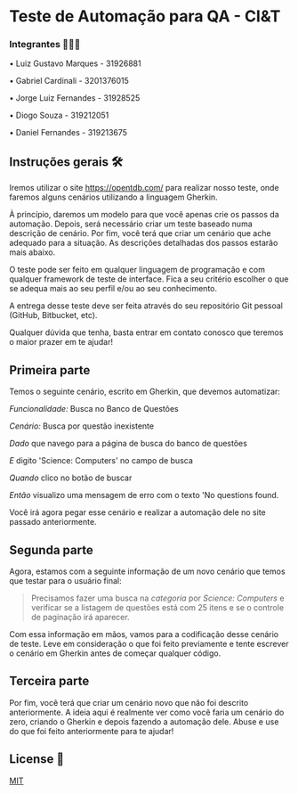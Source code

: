 # Teste de Automação para QA - CI&T

### Integrantes 🧑🏽‍💻

• Luiz Gustavo Marques - 31926881

• Gabriel Cardinali - 3201376015

• Jorge Luiz Fernandes - 31928525

• Diogo Souza - 319212051

• Daniel Fernandes - 319213675


## Instruções gerais 🛠️

Iremos utilizar o site https://opentdb.com/ para realizar nosso teste, onde faremos alguns cenários utilizando a linguagem Gherkin.

À princípio, daremos um modelo para que você apenas crie os passos da automação. Depois, será necessário criar um teste baseado numa descrição de cenário. Por fim, você terá que criar um cenário que ache adequado para a situação. As descrições detalhadas dos passos estarão mais abaixo.

O teste pode ser feito em qualquer linguagem de programação e com qualquer framework de teste de interface. Fica a seu critério escolher o que se adequa mais ao seu perfil e/ou ao seu conhecimento.

A entrega desse teste deve ser feita através do seu repositório Git pessoal (GitHub, Bitbucket, etc).

Qualquer dúvida que tenha, basta entrar em contato conosco que teremos o maior prazer em te ajudar!



## Primeira parte
Temos o seguinte cenário, escrito em Gherkin, que devemos automatizar:

*Funcionalidade:* Busca no Banco de Questões

*Cenário:* Busca por questão inexistente

*Dado* que navego para a página de busca do banco de questões

*E* digito 'Science: Computers' no campo de busca

*Quando* clico no botão de buscar

*Então* visualizo uma mensagem de erro com o texto 'No questions found.


Você irá agora pegar esse cenário e realizar a automação dele no site passado anteriormente.


## Segunda parte
Agora, estamos com a seguinte informação de um novo cenário que temos que testar para o usuário final:

>Precisamos fazer uma busca na *categoria* por *Science: Computers* e verificar se a listagem de questões está com 25 itens e se o controle de paginação irá aparecer.

Com essa informação em mãos, vamos para a codificação desse cenário de teste. Leve em consideração o que foi feito previamente e tente escrever o cenário em Gherkin antes de começar qualquer código.


## Terceira parte
Por fim, você terá que criar um cenário novo que não foi descrito anteriormente. A ideia aqui é realmente ver como você faria um cenário do zero, criando o Gherkin e depois fazendo a automação dele. Abuse e use do que foi feito anteriormente para te ajudar!

## License 📄
[MIT](https://choosealicense.com/licenses/mit/)
